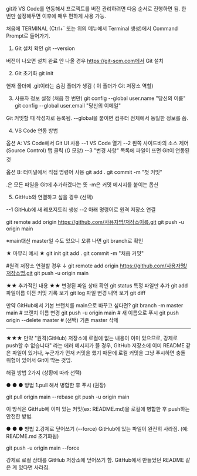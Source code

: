 git과 VS Code를 연동해서 프로젝트를 버전 관리하려면 다음 순서로 진행하면 됨.
한 번만 설정해두면 이후에 매우 편하게 사용 가능.

처음에 TERMINAL (Ctrl+` 또는 위의 메뉴에서 Terminal 생성)에서 Command Prompt로 들어가기.

1. Git 설치 확인
git --version

버전이 나오면 설치 완료
안 나올 경우 https://git-scm.com에서 Git 설치

2. Git 초기화
git init

현재 폴더에 .git이라는 숨김 폴더가 생김 ( 이 폴더가 Git 저장소 역할)

3. 사용자 정보 설정 (처음 한 번만)
git config --global user.name "당신의 이름"
git config --global user.email "당신의 이메일"

Git 커밋할 때 작성자로 등록됨.
--global을 붙이면 컴퓨터 전체에서 동일한 정보를 씀.

4. VS Code 연동 방법

옵션 A: VS Code에서 Git UI 사용
--1 VS Code 열기
--2 왼쪽 사이드바의 소스 제어 (Source Control) 탭 클릭 (🔃 모양)
--3 "변경 사항" 목록에 파일이 뜨면 Git이 연동된 것

옵션 B: 터미널에서 직접 명령어 사용
git add .
git commit -m "첫 커밋"

.은 모든 파일을 Git에 추가하겠다는 뜻
-m은 커밋 메시지를 붙이는 옵션

5. GitHub와 연결하고 싶을 경우 (선택)

--1 GitHub에 새 레포지토리 생성
--2 아래 명령어로 원격 저장소 연결

git remote add origin https://github.com/사용자명/저장소이름.git
git push -u origin main

※main대신 master일 수도 있으니 오류 나면 git branch로 확인


★ 마무리 예시 ★
git init
git add .
git commit -m "처음 커밋"

#원격 저장소 연결할 경우 ↓
git remote add origin https://github.com/사용자명/저장소명.git
git push -u origin main


★★ 추가적인 내용 ★★
변경된 파일 상태 확인   git status
특정 파일만 추가       git add 파일이름
이전 커밋 기록 보기     git log
파일 변경 내역 보기     git diff


만약 GitHub에서 기본 브랜치를 main으로 바꾸고 싶다면?
git branch -m master main         # 브랜치 이름 변경
git push -u origin main           # 새 이름으로 푸시
git push origin --delete master   # (선택) 기존 master 삭제

--------------------------------------------------------------------

★★★ 만약 "원격(GitHub) 저장소에 로컬에 없는 내용이 이미 있으므로, 강제로 push할 수 없습니다" 라는 에러 메시지가 뜰 경우, GitHub 저장소에 이미 README 같은 파일이 있거나, 누군가가 먼저 커밋을 했기 때문에 로컬 커밋을 그냥 푸시하면 충돌 위험이 있어서 Git이 막는 것임.


해결 방법 2가지 (상황에 따라 선택)

● ● ● 방법 1.pull 해서 병합한 후 푸시 (권장)

git pull origin main --rebase
git push -u origin main

이 방식은 GitHub에 이미 있는 커밋(ex: README.md)을 로컬에 병합한 후 push하는 안전한 방법.

● ● ● 방법 2.강제로 덮어쓰기 (--force)
GitHub에 있는 파일이 완전히 사라짐. (예: README.md 초기화됨)

git push -u origin main --force

강제로 로컬 상태를 GitHub 저장소에 덮어쓰기 함.
GitHub에서 만들었던 README 같은 게 있다면 사라짐.
